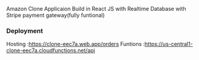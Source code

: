 Amazon Clone Applicaion Build in React JS with Realtime Database with Stripe payment gateway(fully funtional)

### Deployment
Hosting :https://clone-eec7a.web.app/orders
Funtions :https://us-central1-clone-eec7a.cloudfunctions.net/api





